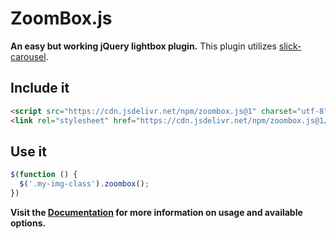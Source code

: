 # ZoomBox.js
**An easy but working jQuery lightbox plugin.**
This plugin utilizes [slick-carousel](http://kenwheeler.github.io/slick/).   

## Include it

```HTML
<script src="https://cdn.jsdelivr.net/npm/zoombox.js@1" charset="utf-8"></script>
<link rel="stylesheet" href="https://cdn.jsdelivr.net/npm/zoombox.js@1/dist/zoombox.min.css" />
```

## Use it

```JavaScript
$(function () {
  $('.my-img-class').zoombox();
})
```

**Visit the [Documentation](http://docs.mcstreetguy.de/ZoomBox.js/) for more information on usage and available options.**
